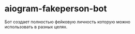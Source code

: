 # aiogram-fakeperson-bot
Бот создает полностью фейковую личность которую можно использовать в разных целях.
